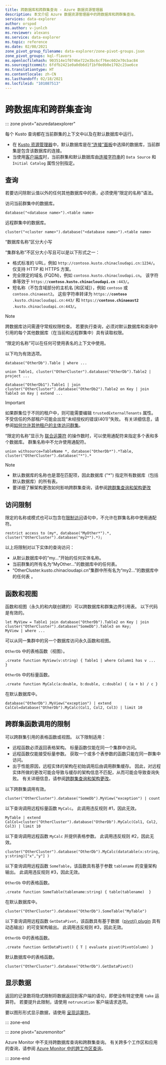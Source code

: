 ```yaml
---
title: 跨数据库和跨群集查询 - Azure 数据资源管理器
description: 本文介绍 Azure 数据资源管理器中的跨数据库和跨群集查询。
services: data-explorer
author: orspod
ms.author: v-junlch
ms.reviewer: alexans
ms.service: data-explorer
ms.topic: reference
ms.date: 02/08/2021
zone_pivot_group_filename: data-explorer/zone-pivot-groups.json
zone_pivot_groups: kql-flavors
ms.openlocfilehash: 903514e1f0746e722e3bc6cf76ec602e70cbac84
ms.sourcegitcommit: 6fdfb2421e0a0db6d1f1bf0e0b0e1702c23ae6ce
ms.translationtype: HT
ms.contentlocale: zh-CN
ms.lasthandoff: 02/18/2021
ms.locfileid: "101087513"
---
```

# <a name="cross-database-and-cross-cluster-queries"></a>跨数据库和跨群集查询

::: zone pivot="azuredataexplorer"

每个 Kusto 查询都在当前群集的上下文中以及在默认数据库中运行。
* 在 [Kusto 资源管理器](../tools/kusto-explorer.md)中，默认数据库是在[“连接”面板](../tools/kusto-explorer.md#connections-panel)中选择的数据库，当前群集是包含该数据库的连接。
* 当使用[客户端库](../api/netfx/about-kusto-data.md)时，当前群集和默认数据库由[连接字符串](../api/connection-strings/kusto.md)的 `Data Source` 和 `Initial Catalog` 属性分别指定。

## <a name="queries"></a>查询
若要访问除默认值以外的任何其他数据库中的表，必须使用“限定的名称”语法。

访问当前群集中的数据库。

```kusto
database("<database name>").<table name>
```

远程群集中的数据库。
```kusto
cluster("<cluster name>").database("<database name>").<table name>
```

“数据库名称”区分大小写

“集群名称”不区分大小写且可以是以下形式之一：
   * 格式标准的 URL，例如 `http://contoso.kusto.chinacloudapi.cn:1234/`。 仅支持 HTTP 和 HTTPS 方案。
   * 完全限定的域名 (FQDN)，例如 `contoso.kusto.chinacloudapi.cn`。 该字符串等效于 `https://`**`contoso.kusto.chinacloudapi.cn`** `:443/`。
   * 短名称（不包含域部分的主机名 [和区域]），例如 `contoso` 或 `contoso.chinaeast2`。 这些字符串转译为 `https://`**`contoso`** `.kusto.chinacloudapi.cn:443/` 和 `https://`**`contoso.chinaeast2`** `.kusto.chinacloudapi.cn:443/`。

> [!NOTE]
> 跨数据库访问需遵守常规权限检查。
> 若要执行查询，必须对默认数据库和查询中引用的每个其他数据库（在当前和远程群集中）具有读取权限。

“限定的名称”可以在任何可使用表名的上下文中使用。

以下均为有效选项。

```kusto
database("OtherDb").Table | where ...

union Table1, cluster("OtherCluster").database("OtherDb").Table2 | project ...

database("OtherDb1").Table1 | join cluster("OtherCluster").database("OtherDb2").Table2 on Key | join Table3 on Key | extend ...
```

> [!IMPORTANT]
> 如果群集位于不同的租户中，则可能需要编辑 `trustedExternalTenants` 属性。 不受信任的外部租户可能会出现“未经授权的错误(401)”失败。 有关详细信息，请参阅[如何允许其他租户的主体访问群集](../../cross-tenant-query-and-commands.md)。

“限定的名称”显示为 [联合运算符](./unionoperator.md) 的操作数时，可以使用通配符来指定多个表和多个数据库。 群集名称中不允许使用通配符。

```kusto
union withsource=TableName *, database("OtherDb*").*Table, cluster("OtherCluster").database("*").*
```

> [!NOTE]
> * 默认数据库的名称也是潜在匹配项，因此数据库 ("&#42;") 指定所有数据库（包括默认数据库）的所有表。
> * 要详细了解架构更改如何影响跨群集查询，请参阅[跨群集查询和架构更改](../concepts/crossclusterandschemachanges.md)

## <a name="access-restriction"></a>访问限制

限定的名称或模式也可以包含在[限制访问](./restrictstatement.md)语句中，不允许在群集名称中使用通配符。

```kusto
restrict access to (my*, database("MyOther*").*, cluster("OtherCluster").database("my2*").*);
```

以上将限制对以下实体的查询访问：

* 从默认数据库中的“my...”开始的任何实体名称。 
* 当前群集的所有名为“MyOther...”的数据库中的任何表。
* “OtherCluster.kusto.chinacloudapi.cn”集群中所有名为“my2...”的数据库中的任何表 。

## <a name="functions-and-views"></a>函数和视图

函数和视图（永久的和内联创建的）可以跨数据库和群集边界引用表。 以下代码是有效的。

```kusto
let MyView = Table1 join database("OtherDb").Table2 on Key | join cluster("OtherCluster").database("SomeDb").Table3 on Key;
MyView | where ...
```

可以从同一集群中的另一个数据库访问永久函数和视图。

`OtherDb` 中的表格函数（视图）。

```kusto
.create function MyView(v:string) { Table1 | where Column1 has v ...  }  
```

`OtherDb` 中的标量函数。

```kusto
.create function MyCalc(a:double, b:double, c:double) { (a + b) / c }  
```

在默认数据库中。

```kusto
database("OtherDb").MyView("exception") | extend CalCol=database("OtherDb").MyCalc(Col1, Col2, Col3) | limit 10
```

## <a name="limitations-of-cross-cluster-function-calls"></a>跨群集函数调用的限制

可以跨群集引用的表格函数或视图。 以下限制适用：

* 远程函数必须返回表格架构。 标量函数仅能在同一个集群中访问。
* 远程函数仅能接受标量参数。 获取一个或多个表参数的函数只能在同一群集中访问。
* 出于性能原因，远程实体的架构在初始调用后由调用群集缓存。 因此，对远程实体所做的更改可能会导致与缓存的架构信息不匹配，从而可能会导致查询失败。 有关详细信息，请参阅[跨群集查询和架构更改](../concepts/crossclusterandschemachanges.md)。

以下跨群集调用有效。

```kusto
cluster("OtherCluster").database("SomeDb").MyView("exception") | count
```

以下查询调用远程标量函数 `MyCalc`。
此调用违反规则 #1，因此无效。

```kusto
MyTable | extend CalCol=cluster("OtherCluster").database("OtherDb").MyCalc(Col1, Col2, Col3) | limit 10
```

以下查询调用远程函数 `MyCalc` 并提供表格参数。
此调用违反规则 #2，因此无效。

```kusto
cluster("OtherCluster").database("OtherDb").MyCalc(datatable(x:string, y:string)["x","y"] )
```

以下查询调用远程函数 `SomeTable`，该函数具有基于参数 `tablename` 的变量架构输出。
此调用违反规则 #3，因此无效。

`OtherDb` 中的表格函数。

```kusto
.create function SomeTable(tablename:string) { table(tablename)  }  
```

在默认数据库中。

```kusto
cluster("OtherCluster").database("OtherDb").SomeTable("MyTable")
```

以下查询调用远程函数 `GetDataPivot`，该函数具有基于数据（[pivot() plugin](pivotplugin.md) 具有动态输出）的可变架构输出。
此调用违反规则 #3，因此无效。

`OtherDb` 中的表格函数。

```kusto
.create function GetDataPivot() { T | evaluate pivot(PivotColumn) }  
```

默认数据库中的表格函数。

```kusto
cluster("OtherCluster").database("OtherDb").GetDataPivot()
```

## <a name="displaying-data"></a>显示数据

返回的记录数将隐式限制将数据返回到客户端的语句，即使没有特定使用 `take` 运算符。 若要提升此限制，请使用 `notruncation` 客户端请求选项。

要以图形形式显示数据，请使用 [呈现运算符](renderoperator.md)。

::: zone-end

::: zone pivot="azuremonitor"

Azure Monitor 中不支持跨数据库查询和跨群集查询。 有关跨多个工作区和应用的查询，请参阅 [Azure Monitor 中的跨工作区查询](/azure-monitor/log-query/cross-workspace-query)。

::: zone-end
